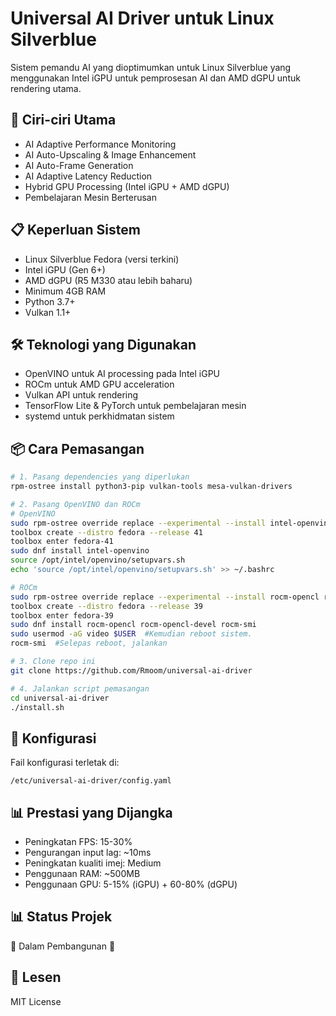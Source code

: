 # Universal AI Driver untuk Linux Silverblue

Sistem pemandu AI yang dioptimumkan untuk Linux Silverblue yang menggunakan Intel iGPU untuk pemprosesan AI dan AMD dGPU untuk rendering utama.

## 🚀 Ciri-ciri Utama

- AI Adaptive Performance Monitoring
- AI Auto-Upscaling & Image Enhancement
- AI Auto-Frame Generation
- AI Adaptive Latency Reduction
- Hybrid GPU Processing (Intel iGPU + AMD dGPU)
- Pembelajaran Mesin Berterusan

## 📋 Keperluan Sistem

- Linux Silverblue Fedora (versi terkini)
- Intel iGPU (Gen 6+)
- AMD dGPU (R5 M330 atau lebih baharu)
- Minimum 4GB RAM
- Python 3.7+
- Vulkan 1.1+

## 🛠️ Teknologi yang Digunakan

- OpenVINO untuk AI processing pada Intel iGPU
- ROCm untuk AMD GPU acceleration
- Vulkan API untuk rendering
- TensorFlow Lite & PyTorch untuk pembelajaran mesin
- systemd untuk perkhidmatan sistem

## 📦 Cara Pemasangan

```bash
# 1. Pasang dependencies yang diperlukan
rpm-ostree install python3-pip vulkan-tools mesa-vulkan-drivers

# 2. Pasang OpenVINO dan ROCm
# OpenVINO
sudo rpm-ostree override replace --experimental --install intel-openvino
toolbox create --distro fedora --release 41  
toolbox enter fedora-41  
sudo dnf install intel-openvino
source /opt/intel/openvino/setupvars.sh
echo 'source /opt/intel/openvino/setupvars.sh' >> ~/.bashrc

# ROCm
sudo rpm-ostree override replace --experimental --install rocm-opencl rocm-opencl-devel rocm-smi
toolbox create --distro fedora --release 39  
toolbox enter fedora-39  
sudo dnf install rocm-opencl rocm-opencl-devel rocm-smi
sudo usermod -aG video $USER  #Kemudian reboot sistem.
rocm-smi  #Selepas reboot, jalankan

# 3. Clone repo ini
git clone https://github.com/Rmoom/universal-ai-driver

# 4. Jalankan script pemasangan
cd universal-ai-driver
./install.sh
```

## 🔧 Konfigurasi

Fail konfigurasi terletak di:
```
/etc/universal-ai-driver/config.yaml
```

## 📊 Prestasi yang Dijangka

- Peningkatan FPS: 15-30%
- Pengurangan input lag: ~10ms
- Peningkatan kualiti imej: Medium
- Penggunaan RAM: ~500MB
- Penggunaan GPU: 5-15% (iGPU) + 60-80% (dGPU)

## 📊 Status Projek

🚧 Dalam Pembangunan 🚧

## 📝 Lesen

MIT License 
